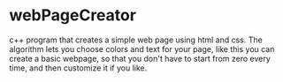 # webPageCreator
c++ program that creates a simple web page using html and css. 
The algorithm lets you choose colors and text for your page, 
like this you can create a basic webpage, so that you don't have to start from zero every time, and then customize it if you like. 
